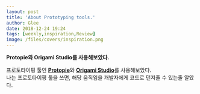 ```yaml
---
layout: post
title: 'About Prototyping tools.'
author: Glee
date: 2018-12-24 19:24
tags: [weekly,inspiration,Review]
image: /files/covers/inspiration.png
---
```


**Protopie와 Origami Studio를 사용해보았다.**

프로토타이핑 툴인 [**Protopie**](https://www.protopie.io/)와 [**Origami Studio**](https://origami.design/)를 사용해보았다.<br />나는 프로토타이핑 툴을 쓰면, 해당 움직임을 개발자에게 코드로 던져줄 수 있는줄 알았다.<br />
